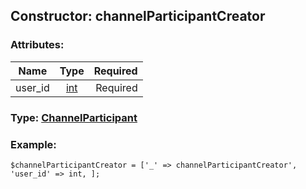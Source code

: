 ## Constructor: channelParticipantCreator  

### Attributes:

| Name     |    Type       | Required |
|----------|:-------------:|---------:|
|user\_id|[int](../types/int.md) | Required|


### Type: [ChannelParticipant](../types/ChannelParticipant.md)

### Example:


```
$channelParticipantCreator = ['_' => channelParticipantCreator', 'user_id' => int, ];
```